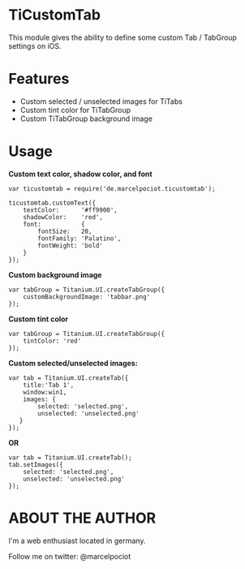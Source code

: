 TiCustomTab
===========================================

This module gives the ability to define some custom Tab / TabGroup settings on iOS.

Features
========
* Custom selected / unselected images for TiTabs
* Custom tint color for TiTabGroup
* Custom TiTabGroup background image


Usage
====================

**Custom text color, shadow color, and font**

	var ticustomtab = require('de.marcelpociot.ticustomtab');
	
	ticustomtab.customText({
		textColor:  	'#ff9900',
		shadowColor: 	'red', 
		font: 			{
			fontSize: 	20,
			fontFamily: 'Palatino', 
			fontWeight: 'bold'
		}
	});

**Custom background image**

	var tabGroup = Titanium.UI.createTabGroup({
		customBackgroundImage: 'tabbar.png'
	});

**Custom tint color**

	var tabGroup = Titanium.UI.createTabGroup({
		tintColor: 'red'
	});


**Custom selected/unselected images:**

	var tab = Titanium.UI.createTab({  
	    title:'Tab 1',
    	window:win1,
	    images: {
    		selected: 'selected.png',
    		unselected: 'unselected.png'
	   }
	});
**OR**

	var tab = Titanium.UI.createTab();
	tab.setImages({
		selected: 'selected.png',
		unselected: 'unselected.png'
	});

ABOUT THE AUTHOR
========================
I'm a web enthusiast located in germany.

Follow me on twitter: @marcelpociot
